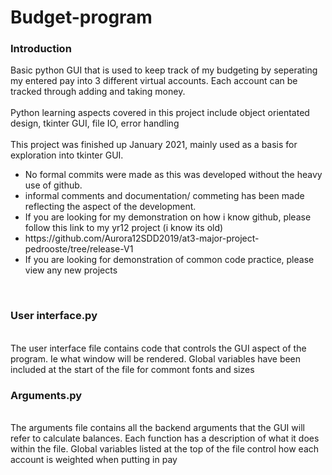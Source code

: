<h1>Budget-program</h1>

<h3>Introduction</h3>
Basic python GUI that is used to keep track of my budgeting by seperating my entered pay into 3 different virtual accounts.
Each account can be tracked through adding and taking money.
<br><br>
Python learning aspects covered in this project include object orientated design, tkinter GUI, file IO, error handling
<br><br>
This project was finished up January 2021, mainly used as a basis for exploration into tkinter GUI.
<ul>
  <li>No formal commits were made as this was developed without the heavy use of github.</li>
  <li>informal comments and documentation/ commeting has been made reflecting the aspect of the development.</li>
  <li>If you are looking for my demonstration on how i know github, please follow this link to my yr12 project (i know its old)</li>
  <li>https://github.com/Aurora12SDD2019/at3-major-project-pedrooste/tree/release-V1</li>
  <li>If you are looking for demonstration of common code practice, please view any new projects</li>
</ul>
<br>
<h3>User interface.py</h3>
<br>
The user interface file contains code that controls the GUI aspect of the program. Ie what window will be rendered.
Global variables have been included at the start of the file for commont fonts and sizes
<br>
<h3>Arguments.py</h3>
<br>
The arguments file contains all the backend arguments that the GUI will refer to calculate balances. Each function has a description of what it does within the file.
Global variables listed at the top of the file control how each account is weighted when putting in pay
